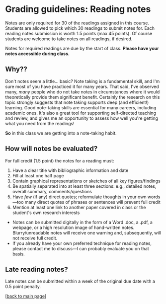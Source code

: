 # Grading guidelines: Reading notes

Notes are only required for 30 of the readings assigned in this course. Students are allowed to pick which 30 readings to submit notes for. Each reading notes submission is worth 1.5 points (max 45 points). Of course students are welcome to take notes on all readings, if desired.

Notes for required readings are due by the start of class. **Please have your notes accessible during class.**

## Why??
Don't notes seem a little... basic? Note taking is a fundamental skill, and I'm sure most of you have practiced it for many years. That said, I've observed many, _many_ people who do not take notes in circumstances where it would theoretically provide them significant benefit. Certainly the research on this topic strongly suggests that note taking supports deep (and efficient!) learning. Good note-taking skills are essential for many careers, including academic ones. It's also a great tool for supporting self-directed teaching and review, and gives me an opportunity to assess how well you're getting what you need from the readings!

**So** in this class we are getting into a note-taking habit.

## How will notes be evaluated?
For full credit (1.5 point) the notes for a reading must:

1. Have a clear title with bibliographic information and date
2. Fill at least one half page
3. Contain graphical representations or sketches of all key figures/findings
4. Be spatially separated into at least three sections: e.g., detailed notes, overall summary, comments/questions
5. Have _few_ (if any) direct quotes; reformulate thoughts in your own words—too many direct quotes of phrases or sentences will prevent full credit
6. Mention at least one link to another paper covered in class or the student's own research interests

- Notes can be submitted digitally in the form of a Word .doc, a .pdf, a webpage, or a high resolution image of hand-written notes. Blurry/unreadable notes will receive one warning and, subsequently, will not receive full credit.
- If you already have your own preferred technique for reading notes, please contact me to discuss—I can probably evaluate you on that basis.

## Late reading notes?
Late notes can be submitted within a week of the original due date with a 0.5 point penalty.

[[back to main page](../../casillas-devcommcomp-spring2024-syllabus/)]